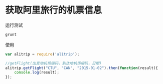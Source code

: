 获取阿里旅行的机票信息
===================

运行测试

```javascript
grunt
```

使用

```javascript
var alitrip = require('alitrip');

//getFlight(出发地机场编码，到达地机场编码，日期)
alitrip.getFlight("CTU", "CAN", "2015-01-02").then(function(result){
    console.log(result);
});
```